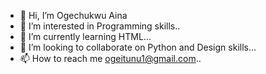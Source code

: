 - 👋 Hi, I’m Ogechukwu Aina
- 👀 I’m interested in Programming skills..
- 🌱 I’m currently learning  HTML...
- 💞️ I’m looking to collaborate on Python and Design skills...
- 📫 How to reach me ogeitunu1@gmail.com..

<!---
ogeitunu/ogeitunu is a ✨ special ✨ repository because its `README.md` (this file) appears on your GitHub profile.
You can click the Preview link to take a look at your changes.
--->
